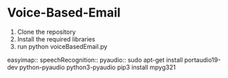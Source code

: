 # Voice-Based-Email
1. Clone the repository
2. Install the required libraries
3. run python voiceBasedEmail.py



easyimap::
speechRecognition::
pyaudio::   sudo apt-get install portaudio19-dev python-pyaudio python3-pyaudio
pip3 install mpyg321